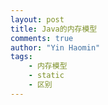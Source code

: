 ```yaml
---
layout: post
title: Java的内存模型
comments: true
author: "Yin Haomin"
tags:
    - 内存模型
    - static
    - 区别
---
```

